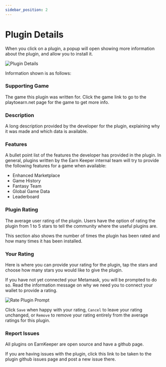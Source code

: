 ```yaml
---
sidebar_position: 2
---
```



# Plugin Details

When you click on a plugin, a popup will open showing more information about the plugin, and allow you to install it.

![Plugin Details](/img/user-guide/plugin-details-popup.svg)

Information shown is as follows:

### Supporting Game

The game this plugin was written for. Click the game link to go to the playtoearn.net page for the game to get more info.

### Description

A long description provided by the developer for the plugin, explaining why it was made and which data is available.

### Features

A bullet point list of the features the developer has provided in the plugin. In general, plugins written by the Earn Keeper internal team will try to provide the following features for a game when available:

- Enhanced Marketplace
- Game History
- Fantasy Team
- Global Game Data
- Leaderboard

### Plugin Rating

The average user rating of the plugin. Users have the option of rating the plugin from 1 to 5 stars to tell the community where the useful plugins are.

This section also shows the number of times the plugin has been rated and how many times it has been installed.

### Your Rating

Here is where you can provide your rating for the plugin, tap the stars and choose how many stars you would like to give the plugin.

If you have not yet connected your Metamask, you will be prompted to do so. Read the information message on why we need you to connect your wallet to provide a rating.

![Rate Plugin Prompt](/img/user-guide/rate-plugin-prompt.svg)

Click `Save` when happy with your rating, `Cancel` to leave your rating unchanged, or `Remove` to remove your rating entirely from the average ratings for this plugin.

### Report Issues

All plugins on EarnKeeper are open source and have a github page. 

If you are having issues with the plugin, click this link to be taken to the plugin github issues page and post a new issue there.